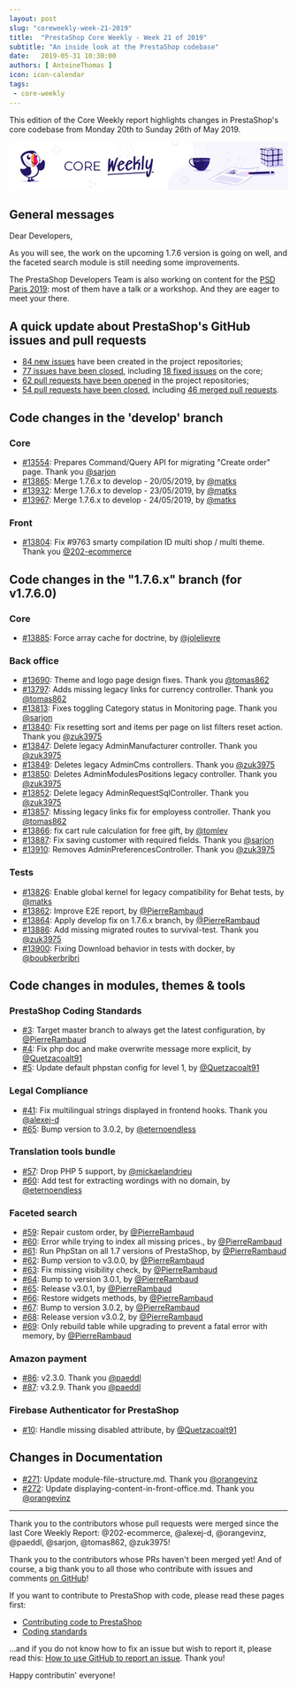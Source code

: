 ```yaml
---
layout: post
slug: "coreweekly-week-21-2019"
title:  "PrestaShop Core Weekly - Week 21 of 2019"
subtitle: "An inside look at the PrestaShop codebase"
date:   2019-05-31 10:30:00
authors: [ AntoineThomas ]
icon: icon-calendar
tags:
 - core-weekly
---
```


This edition of the Core Weekly report highlights changes in PrestaShop's core codebase from Monday 20th to Sunday 26th of May 2019.

![Core Weekly banner](/assets/images/2018/12/banner-core-weekly.jpg)


## General messages

Dear Developers,

As you will see, the work on the upcoming 1.7.6 version is going on well, and the faceted search module is still needing some improvements.

The PrestaShop Developers Team is also working on content for the [PSD Paris 2019](https://www.prestashop.com/fr/evenements/prestashop-day-paris): most of them have a talk or a workshop. And they are eager to meet your there.


## A quick update about PrestaShop's GitHub issues and pull requests

- [84 new issues](https://github.com/search?q=org%3APrestaShop+is%3Apublic++-repo%3Aprestashop%2Fprestashop.github.io++is%3Aissue+created%3A2019-05-20..2019-05-26) have been created in the project repositories;
- [77 issues have been closed](https://github.com/search?q=org%3APrestaShop+is%3Apublic++-repo%3Aprestashop%2Fprestashop.github.io++is%3Aissue+closed%3A2019-05-20..2019-05-26), including [18 fixed issues](https://github.com/search?q=org%3APrestaShop+is%3Apublic++-repo%3Aprestashop%2Fprestashop.github.io++is%3Aissue+label%3Afixed+closed%3A2019-05-20..2019-05-26) on the core;
- [62 pull requests have been opened](https://github.com/search?q=org%3APrestaShop+is%3Apublic++-repo%3Aprestashop%2Fprestashop.github.io++is%3Apr+created%3A2019-05-20..2019-05-26) in the project repositories;
- [54 pull requests have been closed](https://github.com/search?q=org%3APrestaShop+is%3Apublic++-repo%3Aprestashop%2Fprestashop.github.io++is%3Apr+closed%3A2019-05-20..2019-05-26), including [46 merged pull requests](https://github.com/search?q=org%3APrestaShop+is%3Apublic++-repo%3Aprestashop%2Fprestashop.github.io++is%3Apr+merged%3A2019-05-20..2019-05-26).


## Code changes in the 'develop' branch

### Core

* [#13554](https://github.com/PrestaShop/PrestaShop/pull/13554): Prepares Command/Query API for migrating "Create order" page. Thank you [@sarjon](https://github.com/sarjon)
* [#13865](https://github.com/PrestaShop/PrestaShop/pull/13865): Merge 1.7.6.x to develop - 20/05/2019, by [@matks](https://github.com/matks)
* [#13932](https://github.com/PrestaShop/PrestaShop/pull/13932): Merge 1.7.6.x to develop - 23/05/2019, by [@matks](https://github.com/matks)
* [#13967](https://github.com/PrestaShop/PrestaShop/pull/13967): Merge 1.7.6.x to develop - 24/05/2019, by [@matks](https://github.com/matks)


### Front

* [#13804](https://github.com/PrestaShop/PrestaShop/pull/13804):  Fix #9763 smarty compilation ID multi shop / multi theme. Thank you [@202-ecommerce](https://github.com/202-ecommerce)


## Code changes in the "1.7.6.x" branch (for v1.7.6.0)

### Core

* [#13885](https://github.com/PrestaShop/PrestaShop/pull/13885): Force array cache for doctrine, by [@jolelievre](https://github.com/jolelievre)


### Back office

* [#13690](https://github.com/PrestaShop/PrestaShop/pull/13690): Theme and logo page design fixes. Thank you [@tomas862](https://github.com/tomas862)
* [#13797](https://github.com/PrestaShop/PrestaShop/pull/13797): Adds missing legacy links for currency controller. Thank you [@tomas862](https://github.com/tomas862)
* [#13813](https://github.com/PrestaShop/PrestaShop/pull/13813): Fixes toggling Category status in Monitoring page. Thank you [@sarjon](https://github.com/sarjon)
* [#13840](https://github.com/PrestaShop/PrestaShop/pull/13840): Fix resetting sort and items per page on list filters reset action. Thank you [@zuk3975](https://github.com/zuk3975)
* [#13847](https://github.com/PrestaShop/PrestaShop/pull/13847): Delete legacy AdminManufacturer controller. Thank you [@zuk3975](https://github.com/zuk3975)
* [#13849](https://github.com/PrestaShop/PrestaShop/pull/13849): Deletes legacy AdminCms controllers. Thank you [@zuk3975](https://github.com/zuk3975)
* [#13850](https://github.com/PrestaShop/PrestaShop/pull/13850): Deletes AdminModulesPositions legacy controller. Thank you [@zuk3975](https://github.com/zuk3975)
* [#13852](https://github.com/PrestaShop/PrestaShop/pull/13852): Delete legacy AdminRequestSqlController. Thank you [@zuk3975](https://github.com/zuk3975)
* [#13857](https://github.com/PrestaShop/PrestaShop/pull/13857): Missing legacy links fix for employess controller. Thank you [@tomas862](https://github.com/tomas862)
* [#13866](https://github.com/PrestaShop/PrestaShop/pull/13866): fix cart rule calculation for free gift, by [@tomlev](https://github.com/tomlev)
* [#13887](https://github.com/PrestaShop/PrestaShop/pull/13887): Fix saving customer with required fields. Thank you [@sarjon](https://github.com/sarjon)
* [#13910](https://github.com/PrestaShop/PrestaShop/pull/13910): Removes AdminPreferencesController. Thank you [@zuk3975](https://github.com/zuk3975)


### Tests

* [#13826](https://github.com/PrestaShop/PrestaShop/pull/13826): Enable global kernel for legacy compatibility for Behat tests, by [@matks](https://github.com/matks)
* [#13862](https://github.com/PrestaShop/PrestaShop/pull/13862): Improve E2E report, by [@PierreRambaud](https://github.com/PierreRambaud)
* [#13864](https://github.com/PrestaShop/PrestaShop/pull/13864): Apply develop fix on 1.7.6.x branch, by [@PierreRambaud](https://github.com/PierreRambaud)
* [#13886](https://github.com/PrestaShop/PrestaShop/pull/13886): Add missing migrated routes to survival-test. Thank you [@zuk3975](https://github.com/zuk3975)
* [#13900](https://github.com/PrestaShop/PrestaShop/pull/13900): Fixing Download behavior in tests with docker, by [@boubkerbribri](https://github.com/boubkerbribri)


## Code changes in modules, themes & tools

### PrestaShop Coding Standards

* [#3](https://github.com/PrestaShop/php-coding-standards/pull/3): Target master branch to always get the latest configuration, by [@PierreRambaud](https://github.com/PierreRambaud)
* [#4](https://github.com/PrestaShop/php-coding-standards/pull/4): Fix php doc and make overwrite message more explicit, by [@Quetzacoalt91](https://github.com/Quetzacoalt91)
* [#5](https://github.com/PrestaShop/php-coding-standards/pull/5): Update default phpstan config for level 1, by [@Quetzacoalt91](https://github.com/Quetzacoalt91)


### Legal Compliance

* [#41](https://github.com/PrestaShop/ps_legalcompliance/pull/41): Fix multilingual strings displayed in frontend hooks. Thank you [@alexej-d](https://github.com/alexej-d)
* [#65](https://github.com/PrestaShop/ps_legalcompliance/pull/65): Bump version to 3.0.2, by [@eternoendless](https://github.com/eternoendless)


### Translation tools bundle

* [#57](https://github.com/PrestaShop/TranslationToolsBundle/pull/57): Drop PHP 5 support, by [@mickaelandrieu](https://github.com/mickaelandrieu)
* [#60](https://github.com/PrestaShop/TranslationToolsBundle/pull/60): Add test for extracting wordings with no domain, by [@eternoendless](https://github.com/eternoendless)


### Faceted search

* [#59](https://github.com/PrestaShop/ps_facetedsearch/pull/59): Repair custom order, by [@PierreRambaud](https://github.com/PierreRambaud)
* [#60](https://github.com/PrestaShop/ps_facetedsearch/pull/60): Error while trying to index all missing prices., by [@PierreRambaud](https://github.com/PierreRambaud)
* [#61](https://github.com/PrestaShop/ps_facetedsearch/pull/61): Run PhpStan on all 1.7 versions of PrestaShop, by [@PierreRambaud](https://github.com/PierreRambaud)
* [#62](https://github.com/PrestaShop/ps_facetedsearch/pull/62): Bump version to v3.0.0, by [@PierreRambaud](https://github.com/PierreRambaud)
* [#63](https://github.com/PrestaShop/ps_facetedsearch/pull/63): Fix missing visibility check, by [@PierreRambaud](https://github.com/PierreRambaud)
* [#64](https://github.com/PrestaShop/ps_facetedsearch/pull/64): Bump to version 3.0.1, by [@PierreRambaud](https://github.com/PierreRambaud)
* [#65](https://github.com/PrestaShop/ps_facetedsearch/pull/65): Release v3.0.1, by [@PierreRambaud](https://github.com/PierreRambaud)
* [#66](https://github.com/PrestaShop/ps_facetedsearch/pull/66): Restore widgets methods, by [@PierreRambaud](https://github.com/PierreRambaud)
* [#67](https://github.com/PrestaShop/ps_facetedsearch/pull/67): Bump to version 3.0.2, by [@PierreRambaud](https://github.com/PierreRambaud)
* [#68](https://github.com/PrestaShop/ps_facetedsearch/pull/68): Release version v3.0.2, by [@PierreRambaud](https://github.com/PierreRambaud)
* [#69](https://github.com/PrestaShop/ps_facetedsearch/pull/69): Only rebuild table while upgrading to prevent a fatal error with memory, by [@PierreRambaud](https://github.com/PierreRambaud)


### Amazon payment

* [#86](https://github.com/PrestaShop/amzpayments/pull/86): v2.3.0. Thank you [@paeddl](https://github.com/paeddl)
* [#87](https://github.com/PrestaShop/amzpayments/pull/87): v3.2.9. Thank you [@paeddl](https://github.com/paeddl)


### Firebase Authenticator for PrestaShop

* [#10](https://github.com/PrestaShop/firebaseauthenticator/pull/10): Handle missing disabled attribute, by [@Quetzacoalt91](https://github.com/Quetzacoalt91)


## Changes in Documentation

* [#271](https://github.com/PrestaShop/docs/pull/271): Update module-file-structure.md. Thank you [@orangevinz](https://github.com/orangevinz)
* [#272](https://github.com/PrestaShop/docs/pull/272): Update displaying-content-in-front-office.md. Thank you [@orangevinz](https://github.com/orangevinz)


<hr />

Thank you to the contributors whose pull requests were merged since the last Core Weekly Report: @202-ecommerce, @alexej-d, @orangevinz, @paeddl, @sarjon, @tomas862, @zuk3975!

Thank you to the contributors whose PRs haven't been merged yet! And of course, a big thank you to all those who contribute with issues and comments [on GitHub](https://github.com/PrestaShop/PrestaShop)!

If you want to contribute to PrestaShop with code, please read these pages first:

 * [Contributing code to PrestaShop](https://devdocs.prestashop.com/1.7/contribute/contribution-guidelines/)
 * [Coding standards](https://devdocs.prestashop.com/1.7/development/coding-standards/)

...and if you do not know how to fix an issue but wish to report it, please read this: [How to use GitHub to report an issue](https://devdocs.prestashop.com/1.7/contribute/contribute-reporting-issues/). Thank you!

Happy contributin' everyone!
